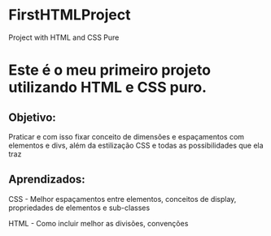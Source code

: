# FirstHTMLProject
Project with HTML and CSS Pure


# Este é o meu primeiro projeto utilizando HTML e CSS puro.

## Objetivo:

  Praticar e com isso fixar conceito de dimensões  e espaçamentos com elementos e divs, além da estilização CSS e todas as possibilidades que ela traz

## Aprendizados:

  CSS - Melhor espaçamentos entre elementos, conceitos de display, propriedades de elementos e sub-classes

  HTML - Como incluir melhor as divisões, convenções
